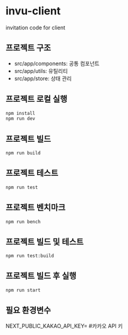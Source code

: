 # invu-client
invitation code for client

## 프로젝트 구조

- src/app/components: 공통 컴포넌트
- src/app/utils: 유틸리티
- src/app/store: 상태 관리

## 프로젝트 로컬 실행

```bash
npm install
npm run dev
```

## 프로젝트 빌드

```bash
npm run build
```

## 프로젝트 테스트

```bash
npm run test
```

## 프로젝트 벤치마크

```bash
npm run bench
```

## 프로젝트 빌드 및 테스트

```bash
npm run test:build
```

## 프로젝트 빌드 후 실행

```bash
npm run start
```

## 필요 환경변수 
NEXT_PUBLIC_KAKAO_API_KEY= #카카오 API 키
